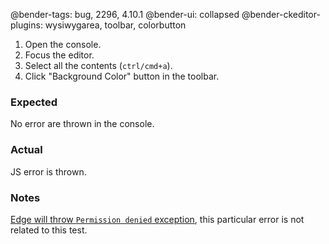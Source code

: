 @bender-tags: bug, 2296, 4.10.1
@bender-ui: collapsed
@bender-ckeditor-plugins: wysiwygarea, toolbar, colorbutton

1. Open the console.
1. Focus the editor.
1. Select all the contents (`ctrl/cmd+a`).
1. Click "Background Color" button in the toolbar.

### Expected

No error are thrown in the console.

### Actual

JS error is thrown.

### Notes

[Edge will throw `Permission denied` exception](https://github.com/ckeditor/ckeditor4/issues/2035), this particular error is not related to this test.
